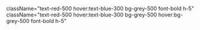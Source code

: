 className="text-red-500 hover:text-blue-300 bg-grey-500 font-bold h-5"
className="text-red-500 hover:text-blue-300 bg-grey-500 hover:bg-grey-500 font-bold h-5"